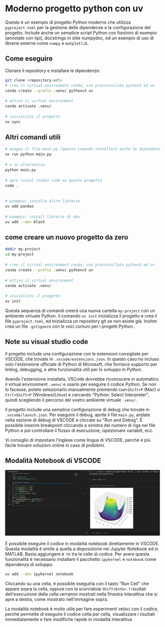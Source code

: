 # Moderno progetto python con uv

Questo è un esempio di progetto Python moderno che utilizza `pyproject.toml` per la gestione delle dipendenze e la configurazione del progetto.
Include anche un semplice script Python con funzioni di esempio (annotate con tipi), docstrings in stile numpydoc, ed un esempio di uso di librerie esterne come `numpy` e `matplotlib`.

## Come eseguire

Clonare il repository e installare le dipendenze:

```bash
git clone <repository-url>
# creo il virtual environment conda, con preinstallato python3 ed uv
conda create --prefix .venv/ python=3 uv

# attivo il virtual environment 
conda activate .venv/

# inizializzo il progetto
uv sync
```

## Altri comandi utili

```bash
# eseguo il file main.py (questo comando installerà anche le dipendenze se non lo sono già)
uv run python main.py

# o in alternativa
python main.py

# apro visual studio code su questo progetto
code .


# esempio: installo altre librerie
uv add pandas

# esempio: install librerie di dev 
uv add --dev black
```

## come creare un nuovo progetto da zero

```bash
mkdir my-project
cd my-project

# creo il virtual environment conda, con preinstallato python3 ed uv
conda create --prefix .venv/ python=3 uv

# attivo il virtual environment 
conda activate .venv/

# inizializzo il progetto
uv init
```
Questa sequenza di comandi creerà una nuova cartella `my-project` con un ambiente virtuale Python.
Il comando `uv init` inizializza il progetto e crea il file `pyproject.toml`, ed inizializza un repository git se non esiste già. Inoltre crea un file `.gitignore` con le voci comuni per i progetti Python.


## Note su visual studio code

Il progetto include una configurazione con le estensioni consigliate per VSCODE, che trovate in `.vscode/extensions.json`.
In questo caso ho incluso solo l'estensione ufficiale di Python di Microsoft, che fornisce supporto per linting, debugging, e altre funzionalità utili per lo sviluppo in Python.

Avendo l'estensione installata, VSCode dovrebbe riconoscere in automatico il virtual environment `.venv/` e usarlo per eseguire il codice Python. 
Se non lo facesse, potete selezionarlo manualmente premendo `Cmd+Shift+P` (Mac) o `Ctrl+Shift+P` (Windows/Linux) e cercando "Python: Select Interpreter", quindi scegliendo il percorso del vostro ambiente virtuale `.venv/`.

Il progetto include una semplice configurazione di debug che trovate in `.vscode/launch.json`. Per eseguire il debug, aprite il file `main.py`, andate nella sezione di debug di VSCODE e cliccate su "Run and Debug".
È possibile inserire breakpoint cliccando a sinistra del numero di riga nei file Python e poi controllare il flusso di esecuzione, ispezionare variabili, ecc.

Vi consiglio di impostare l'inglese come lingua di VSCODE, perchè è più facile trovare soluzioni online in caso di problemi.

## Modalità Notebook di VSCODE

![alt text](image.png)

È possibile eseguire il codice in modalità notebook direttamente in VSCODE. Questa modalità è simile a quella a disposizione nei Jupyter Notebook ed in MATLAB.
Basta aggiungere `# %%` tra le celle di codice. Per avere questa funzionalità è necessario installare il pacchetto `ipykernel` e `notebook` come dipendenza di sviluppo.

```bash
uv add --dev ipykernel notebook
```

Cliccando su una cella, è possibile eseguirla con il tasto "Run Cell" che appare sopra la cella, oppure con la scorciatoia `Shift+Enter`.
I risultati dell'esecuzione della cella verranno mostrati nella finestra interattiva che si apre a destra, come mostrato nell'immagine sopra.

La modalità notebook è molto utile per fare esperimenti veloci con il codice, perché permette di eseguire il codice cella per cella, visualizzare i risultati immediatamente e fare modifiche rapide in modalità interattiva.
